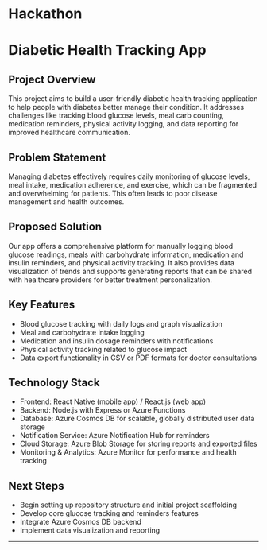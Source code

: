 # Hackathon

# Diabetic Health Tracking App

## Project Overview
This project aims to build a user-friendly diabetic health tracking application to help people with diabetes better manage their condition. It addresses challenges like tracking blood glucose levels, meal carb counting, medication reminders, physical activity logging, and data reporting for improved healthcare communication.

## Problem Statement
Managing diabetes effectively requires daily monitoring of glucose levels, meal intake, medication adherence, and exercise, which can be fragmented and overwhelming for patients. This often leads to poor disease management and health outcomes.

## Proposed Solution
Our app offers a comprehensive platform for manually logging blood glucose readings, meals with carbohydrate information, medication and insulin reminders, and physical activity tracking. It also provides data visualization of trends and supports generating reports that can be shared with healthcare providers for better treatment personalization.

## Key Features
- Blood glucose tracking with daily logs and graph visualization
- Meal and carbohydrate intake logging
- Medication and insulin dosage reminders with notifications
- Physical activity tracking related to glucose impact
- Data export functionality in CSV or PDF formats for doctor consultations

## Technology Stack
- Frontend: React Native (mobile app) / React.js (web app)
- Backend: Node.js with Express or Azure Functions
- Database: Azure Cosmos DB for scalable, globally distributed user data storage
- Notification Service: Azure Notification Hub for reminders
- Cloud Storage: Azure Blob Storage for storing reports and exported files
- Monitoring & Analytics: Azure Monitor for performance and health tracking

## Next Steps
- Begin setting up repository structure and initial project scaffolding
- Develop core glucose tracking and reminders features
- Integrate Azure Cosmos DB backend
- Implement data visualization and reporting

---
